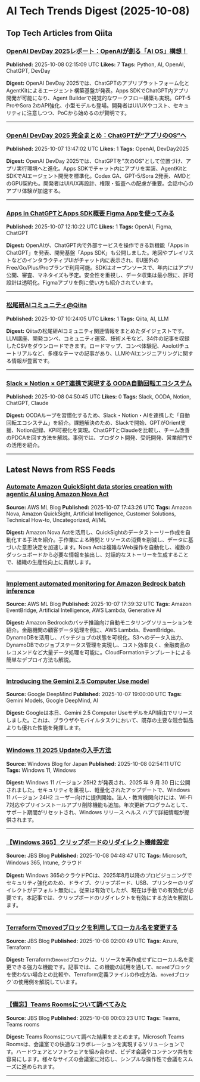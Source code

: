 # AI Tech Trends Digest (2025-10-08)


## Top Tech Articles from Qiita


### [OpenAI DevDay 2025レポート：OpenAIが創る「AI OS」構想！](https://qiita.com/ryosuke_ohori/items/e925e920b92c08601752)
**Published:** 2025-10-08 02:15:09 UTC
**Likes:** 7
**Tags:** Python, AI, OpenAI, ChatGPT, DevDay

**Digest:**
OpenAI DevDay 2025では、ChatGPTのアプリプラットフォーム化とAgentKitによるエージェント構築基盤が発表。Apps SDKでChatGPT内アプリ開発が可能になり、Agent Builderで視覚的なワークフロー構築も実現。GPT-5 ProやSora 2のAPI強化、小型モデルも登場。開発者はUI/UXやコスト、セキュリティに注意しつつ、PoCから始めるのが賢明です。

---

### [OpenAI DevDay 2025 完全まとめ：ChatGPTが“アプリのOS”へ](https://qiita.com/softbase/items/fe35f326df4bd7efda07)
**Published:** 2025-10-07 13:47:02 UTC
**Likes:** 1
**Tags:** OpenAI, DevDay2025

**Digest:**
OpenAI DevDay 2025では、ChatGPTを"次のOS"として位置づけ、アプリ実行環境へと進化。Apps SDKでチャット内にアプリを実装、AgentKitとSDKでAIエージェント開発を標準化。Codex GA、GPT-5/Sora 2発表、AMDとのGPU契約も。開発者はUI/UX再設計、権限・監査への配慮が重要。会話中心のアプリ体験が加速する。

---

### [Apps in ChatGPTとApps SDK概要 Figma Appを使ってみる](https://qiita.com/wondercoms/items/094e8de780d4d44c5703)
**Published:** 2025-10-07 12:10:22 UTC
**Likes:** 1
**Tags:** OpenAI, Figma, ChatGPT

**Digest:**
OpenAIが、ChatGPT内で外部サービスを操作できる新機能「Apps in ChatGPT」を発表、開発基盤「Apps SDK」も公開しました。地図やプレイリストなどのインタラクティブUIがチャット内に表示され、EU圏外のFree/Go/Plus/Proプランで利用可能。SDKはオープンソースで、年内にはアプリ公開、審査、マネタイズも予定。安全性を重視し、データ収集は最小限に、許可設計は透明化。Figmaアプリを例に使い方も紹介されています。

---

### [松尾研AIコミュニティ@Qiita](https://qiita.com/kaizen_nagoya/items/6b904eacbbd9a55185cf)
**Published:** 2025-10-07 10:24:05 UTC
**Likes:** 1
**Tags:** Qiita, AI, LLM

**Digest:**
Qiitaの松尾研AIコミュニティ関連情報をまとめたダイジェストです。LLM講座、開発コンペ、コミュニティ運営、技術メモなど、34件の記事を収録したCSVをダウンロードできます。ロードマップ、コンペ体験記、Axolotlチュートリアルなど、多様なテーマの記事があり、LLMやAIエンジニアリングに関する情報が豊富です。

---

### [Slack × Notion × GPT連携で実現する OODA自動回転エコシステム](https://qiita.com/ota-tsutomu/items/d3a3db77d67e44f35492)
**Published:** 2025-10-08 04:50:45 UTC
**Likes:** 0
**Tags:** Slack, OODA, Notion, ChatGPT, Claude

**Digest:**
OODAループを習慣化するため、Slack・Notion・AIを連携した「自動回転エコシステム」を紹介。課題解決のため、Slackで開始、GPTがOrient支援、Notion記録、KPI可視化を実現。ChatGPTとClaudeを比較し、チーム改善のPDCAを回す方法を解説。事例では、プロダクト開発、受託開発、営業部門での活用を紹介。

---

## Latest News from RSS Feeds


### [Automate Amazon QuickSight data stories creation with agentic AI using Amazon Nova Act](https://aws.amazon.com/blogs/machine-learning/automate-amazon-quicksight-data-stories-creation-with-agentic-ai-using-amazon-nova-act/)
**Source:** AWS ML Blog
**Published:** 2025-10-07 17:43:26 UTC
**Tags:** Amazon Nova, Amazon QuickSight, Artificial Intelligence, Customer Solutions, Technical How-to, Uncategorized, AI/ML

**Digest:**
Amazon Nova Actを活用し、QuickSightのデータストーリー作成を自動化する手法を紹介。手作業による時間とリソースの消費を削減し、データに基づいた意思決定を加速します。Nova Actは複雑なWeb操作を自動化し、複数のダッシュボードから必要な情報を抽出し、対話的なストーリーを生成することで、組織の生産性向上に貢献します。

---

### [Implement automated monitoring for Amazon Bedrock batch inference](https://aws.amazon.com/blogs/machine-learning/implement-automated-monitoring-for-amazon-bedrock-batch-inference/)
**Source:** AWS ML Blog
**Published:** 2025-10-07 17:39:32 UTC
**Tags:** Amazon EventBridge, Artificial Intelligence, AWS Lambda, Generative AI

**Digest:**
Amazon Bedrockのバッチ推論向け自動モニタリングソリューションを紹介。金融機関の顧客データ処理を例に、AWS Lambda、EventBridge、DynamoDBを活用し、バッチジョブの状態を可視化。S3へのデータ入出力、DynamoDBでのジョブステータス管理を実現し、コスト効率良く、金融商品のレコメンドなど大量データ処理を可能に。CloudFormationテンプレートによる簡単なデプロイ方法も解説。

---

### [Introducing the Gemini 2.5 Computer Use model](https://blog.google/technology/google-deepmind/gemini-computer-use-model/)
**Source:** Google DeepMind
**Published:** 2025-10-07 19:00:00 UTC
**Tags:** Gemini Models, Google DeepMind, AI

**Digest:**
Googleは本日、Gemini 2.5 Computer UseモデルをAPI経由でリリースしました。これは、ブラウザやモバイルタスクにおいて、既存の主要な競合製品よりも優れた性能を発揮します。

---

### [Windows 11 2025 Updateの入手方法](https://blogs.windows.com/japan/2025/10/08/how-to-get-the-windows-11-2025-update/)
**Source:** Windows Blog for Japan
**Published:** 2025-10-08 02:54:11 UTC
**Tags:** Windows 11, Windows

**Digest:**
Windows 11 バージョン 25H2 が発表され、2025 年 9 月 30 日に公開されました。セキュリティを重視し、軽量化されたアップデートで、Windows 11 バージョン 24H2 ユーザー向けに提供開始。法人・教育機関向けには、Wi-Fi 7対応やプリインストールアプリ削除機能も追加。年次更新プログラムとして、サポート期間がリセットされ、Windows リリース ヘルス ハブで詳細情報が提供されます。

---

### [【Windows 365】クリップボードのリダイレクト機能設定](https://blog.jbs.co.jp/entry/2025/10/08/134847)
**Source:** JBS Blog
**Published:** 2025-10-08 04:48:47 UTC
**Tags:** Microsoft, Windows 365, Intune, クラウド

**Digest:**
Windows 365のクラウドPCは、2025年8月以降のプロビジョニングでセキュリティ強化のため、ドライブ、クリップボード、USB、プリンターのリダイレクトがデフォルト無効に。従来は有効でしたが、現在は手動での有効化が必要です。本記事では、クリップボードのリダイレクトを有効にする方法を解説します。

---

### [Terraformでmovedブロックを利用してローカル名を変更する](https://blog.jbs.co.jp/entry/2025/10/08/110049)
**Source:** JBS Blog
**Published:** 2025-10-08 02:00:49 UTC
**Tags:** Azure, Terraform

**Digest:**
Terraformの`moved`ブロックは、リソースを再作成せずにローカル名を変更できる強力な機能です。記事では、この機能の試用を通して、`moved`ブロックを使わない場合との比較や、Terraform定義ファイルの作成方法、`moved`ブロック`の使用例を解説しています。

---

### [【備忘】Teams Roomsについて調べてみた](https://blog.jbs.co.jp/entry/2025/10/08/090323)
**Source:** JBS Blog
**Published:** 2025-10-08 00:03:23 UTC
**Tags:** Teams, Teams rooms

**Digest:**
Teams Roomsについて調べた結果をまとめます。Microsoft Teams Roomsは、会議室での快適なコラボレーションを実現するソリューションです。ハードウェアとソフトウェアを組み合わせ、ビデオ会議やコンテンツ共有を容易にします。様々なサイズの会議室に対応し、シンプルな操作性で会議をスムーズに進められます。

---